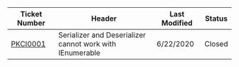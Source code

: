 Ticket Number | Header | Last Modified | Status |
------- | ---------- | ------------ | ---------
[PKCI0001](https://github.com/peterjkingston/FolderSync/issues/11) | Serializer<T> and Deserializer<T> cannot work with IEnumerable<T> | 6/22/2020 | Closed 
